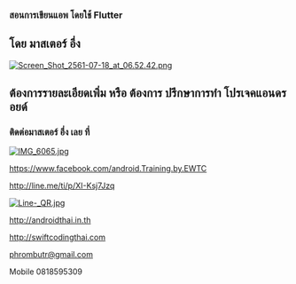 ### สอนการเขียนแอพ โดยใช้ Flutter
## โดย มาสเตอร์ อึ่ง

[![Screen_Shot_2561-07-18_at_06.52.42.png](https://s26.postimg.cc/7v8owosc9/Screen_Shot_2561-07-18_at_06.52.42.png)](https://postimg.cc/image/nthemtmk5/)

## ต้องการรายละเอียดเพิ่ม หรือ ต้องการ ปรึกษาการทำ โปรเจคแอนดรอยด์
### ติดต่อมาสเตอร์ อึ่ง เลย ที่

[![IMG_6065.jpg](https://s26.postimg.cc/kajrs6fbt/IMG_6065.jpg)](https://postimg.cc/image/7j5llo5jp/)

https://www.facebook.com/android.Training.by.EWTC

http://line.me/ti/p/XI-Ksj7Jzq

[![Line-_QR.jpg](https://s26.postimg.cc/dwuoozv15/Line-_QR.jpg)](https://postimg.cc/image/mrvizijth/)

http://androidthai.in.th

http://swiftcodingthai.com

phrombutr@gmail.com

Mobile 0818595309
